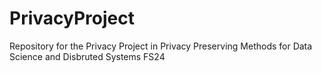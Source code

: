 # PrivacyProject
Repository for the Privacy Project in Privacy Preserving Methods for Data Science and Disbruted Systems FS24
